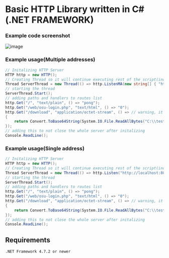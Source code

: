 # Basic HTTP Library written in C#(.NET FRAMEWORK)

### Example code screenshot
![image](https://github.com/Zordon1337/LibHTTP/assets/65111609/2662a3c5-b319-4c56-974e-8e3b6fe6274d)


### Example usage(Multiple addresses)
```csharp
// Initalizing HTTP Server
HTTP http = new HTTP();
// Creating Thread so it will continue executing rest of the script(including http.GET)
Thread ServerThread = new Thread(() => http.ListenMA(new string[] { "http://127.0.0.1:80/", "http://localhost:80/" }));
// starting the thread
ServerThread.Start();
// adding paths and handlers to routes list
http.Get("/", "text/plain", () => "pong");
http.Get("/web/osu-login.php", "text/html", () => "0");
http.Get("/download", "application/octet-stream", () => // warning, it is partially supported only, not recommended to use
{
    return Convert.ToBase64String(System.IO.File.ReadAllBytes("C:\\test.exe"));
});
// adding this to not close the whole server after initalizing
Console.ReadLine(); 
```
### Example usage(Single address)
```csharp
// Initalizing HTTP Server
HTTP http = new HTTP();
// Creating Thread so it will continue executing rest of the script(including http.GET)
Thread ServerThread = new Thread(() => http.Listen("http://localhost:80/"));
// starting the thread
ServerThread.Start();
// adding paths and handlers to routes list
http.Get("/", "text/plain", () => "pong");
http.Get("/web/osu-login.php", "text/html", () => "0");
http.Get("/download", "application/octet-stream", () => // warning, it is partially supported only, not recommended to use
{
    return Convert.ToBase64String(System.IO.File.ReadAllBytes("C:\\test.exe"));
});
// adding this to not close the whole server after initalizing
Console.ReadLine(); 
```

## Requirements
``
.NET Framework 4.7.2 or newer
``
